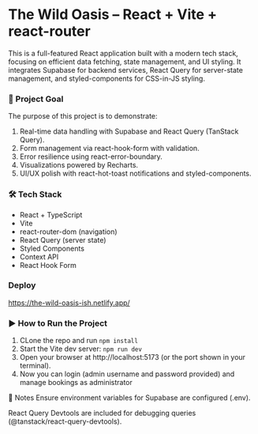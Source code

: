 # The Wild Oasis – React + Vite + react-router

This is a full-featured React application built with a modern tech stack, focusing on efficient data fetching, state management, and UI styling. It integrates Supabase for backend services, React Query for server-state management, and styled-components for CSS-in-JS styling.

### 🧠 Project Goal

The purpose of this project is to demonstrate:

1. Real-time data handling with Supabase and React Query (TanStack Query).
2. Form management via react-hook-form with validation.
3. Error resilience using react-error-boundary.
4. Visualizations powered by Recharts.
5. UI/UX polish with react-hot-toast notifications and styled-components.

### 🛠️ Tech Stack

- React + TypeScript
- Vite
- react-router-dom (navigation)
- React Query (server state)
- Styled Components
- Context API
- React Hook Form

### Deploy

https://the-wild-oasis-ish.netlify.app/

### ▶️ How to Run the Project

1.  CLone the repo and run `npm install`
2.  Start the Vite dev server: `npm run dev`
3.  Open your browser at http://localhost:5173 (or the port shown in your terminal).
4.  Now you can login (admin username and password provided) and manage bookings as administrator 

📌 Notes
Ensure environment variables for Supabase are configured (.env).

React Query Devtools are included for debugging queries (@tanstack/react-query-devtools).
